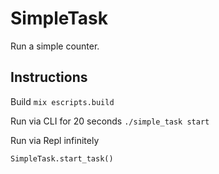 # SimpleTask
Run a simple counter.

## Instructions
Build
`mix escripts.build`

Run via CLI for 20 seconds
`./simple_task start`

Run via Repl infinitely
```iex -S mix
SimpleTask.start_task()
```
